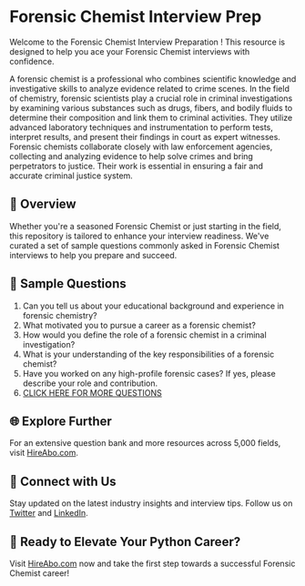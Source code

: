 # Forensic Chemist Interview Prep

Welcome to the Forensic Chemist Interview Preparation ! This resource is designed to help you ace your Forensic Chemist interviews with confidence.

A forensic chemist is a professional who combines scientific knowledge and investigative skills to analyze evidence related to crime scenes. In the field of chemistry, forensic scientists play a crucial role in criminal investigations by examining various substances such as drugs, fibers, and bodily fluids to determine their composition and link them to criminal activities. They utilize advanced laboratory techniques and instrumentation to perform tests, interpret results, and present their findings in court as expert witnesses. Forensic chemists collaborate closely with law enforcement agencies, collecting and analyzing evidence to help solve crimes and bring perpetrators to justice. Their work is essential in ensuring a fair and accurate criminal justice system.

## 🚀 Overview

Whether you're a seasoned Forensic Chemist or just starting in the field, this repository is tailored to enhance your interview readiness. We've curated a set of sample questions commonly asked in Forensic Chemist interviews to help you prepare and succeed.

## 📝 Sample Questions

1. Can you tell us about your educational background and experience in forensic chemistry?
2. What motivated you to pursue a career as a forensic chemist?
3. How would you define the role of a forensic chemist in a criminal investigation?
4. What is your understanding of the key responsibilities of a forensic chemist?
5. Have you worked on any high-profile forensic cases? If yes, please describe your role and contribution.
6. [CLICK HERE FOR MORE QUESTIONS](https://hireabo.com/job/5_2_10/Forensic%20Chemist)

## 🌐 Explore Further

For an extensive question bank and more resources across 5,000 fields, visit [HireAbo.com](https://www.hireabo.com).

## 📱 Connect with Us

Stay updated on the latest industry insights and interview tips. Follow us on [Twitter](https://twitter.com/hireabo) and [LinkedIn](https://www.linkedin.com/in/hire-abo-3609972a8/).

## 🚀 Ready to Elevate Your Python Career?

Visit [HireAbo.com](https://www.hireabo.com) now and take the first step towards a successful Forensic Chemist career!
